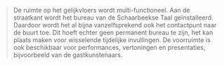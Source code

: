 > De ruimte op het gelijkvloers wordt multi-functioneel. Aan de straatkant wordt het bureau van de Schaarbeekse Taal geïnstalleerd. Daardoor wordt het al bijna vanzelfsprekend ook het contactpunt naar de buurt toe. Dit hoeft echter geen permanent bureau te zijn, het kan plaats maken voor wisselende tijdelijke invullingen. De voorruimte is ook beschikbaar voor
performances, vertoningen en presentaties, bijvoorbeeld van de gastkunstenaars.
